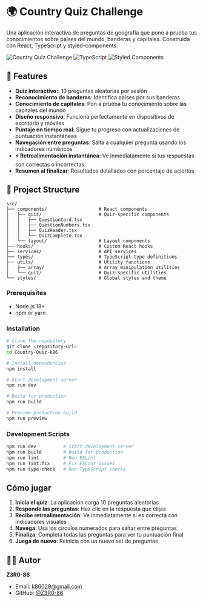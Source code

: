 # 🌍 Country Quiz Challenge

Una aplicación interactiva de preguntas de geografía que pone a prueba tus conocimientos sobre países del mundo, banderas y capitales. Construida con React, TypeScript y styled-components.

![Country Quiz Challenge](https://img.shields.io/badge/React-19.1.0-blue.svg)
![TypeScript](https://img.shields.io/badge/TypeScript-5.8.3-blue.svg)
![Styled Components](https://img.shields.io/badge/Styled%20Components-6.1.18-hotpink.svg)

## 🚀 Features

- **Quiz interactivo:**: 10 preguntas aleatorias por sesión
- **Reconocimiento de banderas**: Identifica países por sus banderas
- **Conocimiento de capitales**: Pon a prueba tu conocimiento sobre las capitales del mundo
- **Diseño responsivo**: Funciona perfectamente en dispositivos de escritorio y móviles
- **Puntaje en tiempo real**: Sigue tu progreso con actualizaciones de puntuación instantáneas
- **Navegación entre preguntas**: Salta a cualquier pregunta usando los indicadores numéricos
- **⚡ Retroalimentación instantánea**: Ve inmediatamente si tus respuestas son correctas o incorrectas
- **Resumen al finalizar**: Resultados detallados con porcentaje de aciertos



## 📁 Project Structure

```
src/
├── components/                   # React components
│   ├── quiz/                     # Quiz-specific components
│   │   ├── QuestionCard.tsx
│   │   ├── QuestionNumbers.tsx
│   │   ├── QuizHeader.tsx
│   │   └── QuizComplete.tsx
│   └── layout/                   # Layout components
├── hooks/                        # Custom React hooks
├── services/                     # API services
├── types/                        # TypeScript type definitions
├── utils/                        # Utility functions
│   ├── array/                    # Array manipulation utilities
│   └── quiz/                     # Quiz-specific utilities
└── styles/                       # Global styles and theme
```


### Prerequisites

- Node.js 18+ 
- npm or yarn

### Installation

```bash
# Clone the repository
git clone <repository-url>
cd Country-Quiz-k86

# Install dependencies
npm install

# Start development server
npm run dev

# Build for production
npm run build

# Preview production build
npm run preview
```

### Development Scripts

```bash
npm run dev          # Start development server
npm run build        # Build for production  
npm run lint         # Run ESLint
npm run lint:fix     # Fix ESLint issues
npm run type-check   # Run TypeScript checks
```

## Cómo jugar

1. **Inicia el quiz**: La aplicación carga 10 preguntas aleatorias
2. **Responde las preguntas**: Haz clic en la respuesta que elijas
3. **Recibe retroalimentación**: Ve inmediatamente si es correcta con indicadores visuales
4. **Navega**: Usa los círculos numerados para saltar entre preguntas
5. **Finaliza**: Completa todas las preguntas para ver tu puntuación final
6. **Juega de nuevo**: Reinicia con un nuevo set de preguntas


## 👨‍💻 Autor

**Z3R0-86**
- Email: k86029@gmail.com
- GitHub: [@Z3R0-86](https://github.com/Z3R0-86)
